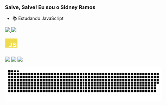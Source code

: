 ### Salve, Salve! Eu sou o Sidney Ramos

- 📚 Estudando JavaScript

<div>
  <a href="https://github.com/SidneyRamoa">
  <img height="120em" src="https://github-readme-stats.vercel.app/api?username=SidneyRamoa&show_icons=true&theme=dark&include_all_commits=true&count_private=true"/>
  <img height="120em" src="https://github-readme-stats.vercel.app/api/top-langs/?username=SidneyRamoa&layout=compact&langs_count=7&theme=dark"/>
</div>

<div style="display: inline_block"><br>
  <img align="center" alt="Rafa-Js" height="30" width="40" src="https://raw.githubusercontent.com/devicons/devicon/master/icons/javascript/javascript-plain.svg">
</div>
  
   ##
 
 <div>
   <a href="https://instagram.com/sidneyramoa" target="_blank"><img src="https://img.shields.io/badge/-Instagram-%23E4405F?style=for-the-badge&logo=instagram&logoColor=white" target="_blank"></a>
   <a href = "mailto:sidneyramos2701@gmail.com"><img src="https://img.shields.io/badge/-Gmail-%23333?style=for-the-badge&logo=gmail&logoColor=white" target="_blank"></a>
   <a href= "https://discord.com/channels/@me" target="_blank"><img src="https://img.shields.io/badge/Discord-7289DA?style=for-the-badge&logo=discord&logoColor=white" target="_blank"></a> 
   
  ![Snake animation](https://github.com/SidneyRamoa/SidneyRamoa/blob/output/github-contribution-grid-snake.svg)
 </div>
